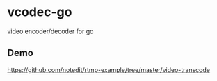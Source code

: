 # vcodec-go
video encoder/decoder  for go


## Demo

https://github.com/notedit/rtmp-example/tree/master/video-transcode
